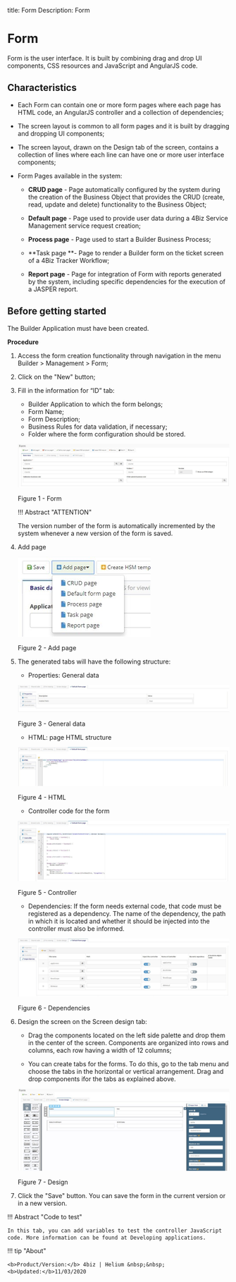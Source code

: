 title: Form
Description: Form
# Form

Form is the user interface. It is built by combining drag and drop UI components, CSS resources and JavaScript and AngularJS code.

## Characteristics

- Each Form can contain one or more form pages where each page has HTML code, an AngularJS controller and a collection of dependencies;

- The screen layout is common to all form pages and it is built by dragging and dropping UI components;

- The screen layout, drawn on the Design tab of the screen, contains a collection of lines where each line can have one or more user interface components;

- Form Pages available in the system:

    - **CRUD page** - Page automatically configured by the system during the creation of the Business Object that provides the CRUD (create, read, update and delete) functionality to the Business Object;

    - **Default page** - Page used to provide user data during a 4Biz Service Management service request creation;

    - **Process page** - Page used to start a Builder Business Process;

    - **Task page **- Page to render a Builder form on the ticket screen of a 4Biz Tracker Workflow;

    - **Report page** - Page for integration of Form with reports generated by the system, including specific dependencies for the execution of a JASPER report.


## Before getting started

The Builder Application must have been created.

**Procedure**

1.	Access the form creation functionality through navigation in the menu Builder > Management > Form;

2.	Click on the "New" button;

3.	Fill in the information for “ID” tab:

    - Builder Application to which the form belongs;
    - Form Name;
    - Form Description;
    - Business Rules for data validation, if necessary;
    - Folder where the form configuration should be stored.



    ![form](images/builder-18.jpg)

    Figure 1 - Form

    !!! Abstract "ATTENTION"

       The version number of the form is automatically incremented by the system whenever a new version of the form is saved.

4. Add page

    ![form](images/builder-19.jpg)

    Figure 2 - Add page
    

5. The generated tabs will have the following structure:

    * Properties: General data

    ![form](images/builder-20.jpg)

    Figure 3 - General data
    

    * HTML: page HTML structure

    ![form](images/builder-21.jpg)

    Figure 4 - HTML
    

    * Controller code for the form

    ![form](images/builder-22.jpg)

    Figure 5 - Controller
    

    - Dependencies: If the form needs external code, that code must be registered as a dependency. The name of the dependency, the path in which it is located and whether it should be injected into the controller must also be informed.

    ![form](images/builder-23.jpg)

    Figure 6 - Dependencies


6. Design the screen on the Screen design tab:
    * Drag the components located on the left side palette and drop them in the center of the screen. Components are organized into rows and columns, each row having a width of 12 columns;

    * You can create tabs for the forms. To do this, go to the tab menu and choose the tabs in the horizontal or vertical arrangement. Drag and drop components ifor the tabs as explained above.


    ![form](images/builder-24.jpg)

    Figure 7 - Design

7.	Click the "Save" button. You can save the form in the current version or in a new version.


!!! Abstract "Code to test"
    
    In this tab, you can add variables to test the controller JavaScript code. More information can be found at Developing applications.


!!! tip "About"

    <b>Product/Version:</b> 4biz | Helium &nbsp;&nbsp;
    <b>Updated:</b>11/03/2020 
